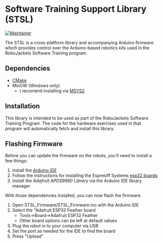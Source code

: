 # Software Training Support Library (STSL)

[![Maintainer](https://img.shields.io/badge/Maintainer-Matthew%20Barulic-blue.svg)](https://github.com/barulicm)

The STSL is a cross-platform library and accompanying Arduino firmware which provides control over the Arduino-based robotics kits used in the RoboJackets Software Training program.

## Dependencies

* [CMake](https://cmake.org/)
* MinGW (Windows only)
    * I recomend installing via [MSYS2](https://www.msys2.org/)

## Installation

This library is intended to be used as part of the RoboJackets Software Training Program. The code for the hardware exercises used in that program will automatically fetch and install this library.

## Flashing Firmware

Before you can update the firmware on the robots, you'll need to install a few things:

1. Install the [Arduino IDE](https://www.arduino.cc/)
2. Follow the instructions for installing the Espresiff Systems [esp32 boards](https://github.com/espressif/arduino-esp32/blob/master/docs/arduino-ide/boards_manager.md)
3. Install the _Adafruit APDS9960 Library_ via the Arduino IDE library manager

With those dependencies installed, you can now flash the firmware.

1. Open STSL_Firmware/STSL_Firmware.ino with the Arduino IDE
2. Select the "Adafruit ESP32 Feather board
   * Tools->Board->Adafruit ESP32 Feather
   * Other board options can be left at default values
3. Plug the robot in to your computer via USB
4. Set the port as needed for the IDE to find the board
5. Press "Upload"
